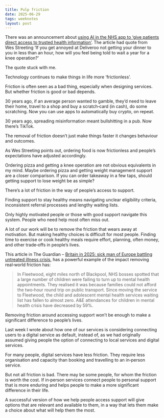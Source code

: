 ```yaml
---
title: Pulp friction
date: 2025-06-29
tags: weeknotes
layout: post
---
```


There was an announcement about [using AI in the NHS app to ‘give patients direct access to trusted health information’](https://www.gov.uk/government/news/nhs-app-overhaul-will-break-down-barriers-to-healthcare-and-reduce-inequalities). The article had quote from Wes Streeting ‘If you get annoyed at Deliveroo not getting your dinner to you in less than an hour, how will you feel being told to wait a year for a knee operation?’

The quote stuck with me.

Technology continues to make things in life more ‘frictionless’.

Friction is often seen as a bad thing, especially when designing services. But whether friction is good or bad depends.

30 years ago, if an average person wanted to gamble, they’d need to leave their home, travel to a shop and buy a scratch‑card (in cash), do some scratching. Now you can use apps to automatically buy crypto, on repeat.

30 years ago, spreading misinformation meant bullshitting in a pub. Now there’s TikTok.

The removal of friction doesn’t just make things faster it changes behaviour and outcomes.

As Wes Streeting points out, ordering food is now frictionless and people’s expectations have adjusted accordingly.

Ordering pizza and getting a knee operation are not obvious equivalents in my mind. Maybe ordering pizza and getting weight management support are a closer comparison. If you can order takeaway in a few taps, should getting support to lose weight be as simple?

There’s a lot of friction in the way of people’s access to support.

Finding support to stay healthy means navigating unclear eligibility criteria, inconsistent referral processes and lengthy waiting lists.

Only highly motivated people or those with good support navigate this system. People who need help most often miss out.

A lot of our work will be to remove the friction that wears away at motivation. But making healthy choices is difficult for most people. Finding time to exercise or cook healthy meals require effort, planning, often money, and other trade‑offs in people’s lives.

This article in The Guardian – [Britain in 2025: sick man of Europe battling untreated illness crisis](https://www.theguardian.com/society/2025/jun/29/britain-in-2025-sick-man-of-europe-battling-untreated-illness-crisis), has a powerful example of the impact removing real‑world friction has:

> In Fleetwood, eight miles north of Blackpool, NHS bosses spotted that a large number of children were failing to turn up to mental health appointments. They realised it was because families could not afford the two‑hour round trip on public transport. Since moving the service to Fleetwood, the child and adolescent mental health services waiting list has fallen to almost zero. A&E attendances for children in mental health crisis have decreased by 59%.

Removing friction around accessing support won’t be enough to make a significant difference to people’s lives.

Last week I wrote about how one of our services is considering connecting users to a digital service as default, instead of, as we had originally assumed giving people the option of connecting to local services and digital services.

For many people, digital services have less friction. They require less organisation and capacity than booking and travelling to an in‑person service.

But not all friction is bad. There may be some people, for whom the friction is worth the cost. If in‑person services connect people to personal support that is more enduring and helps people to make a more significant difference in their life.

A successful version of how we help people access support will give options that are relevant and available to them, in a way that lets them make a choice about what will help them the most.
